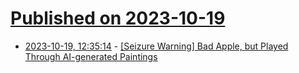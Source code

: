# [Published on 2023-10-19](index.md)

* [2023-10-19, 12:35:14](https://lobste.rs/s/bsipmp/seizure_warning_bad_apple_played_through) - [[Seizure Warning] Bad Apple, but Played Through AI-generated Paintings](https://youtu.be/E58aMjthQCM)
